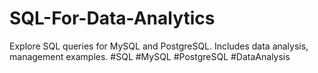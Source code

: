# SQL-For-Data-Analytics
Explore SQL queries for MySQL and PostgreSQL. Includes data analysis, management examples. #SQL #MySQL #PostgreSQL #DataAnalysis
